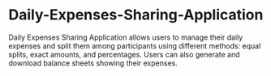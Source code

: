 # Daily-Expenses-Sharing-Application
Daily Expenses Sharing Application allows users to manage their daily expenses and split them among participants using different methods: equal splits, exact amounts, and percentages. Users can also generate and download balance sheets showing their expenses.

